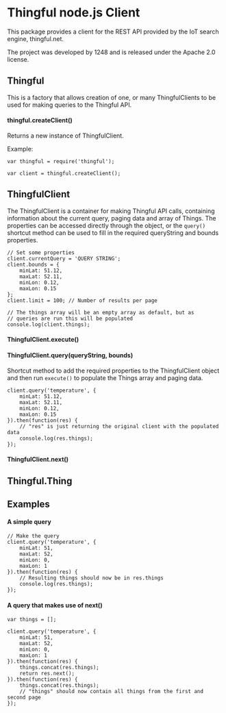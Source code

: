 
# Thingful node.js Client

This package provides a client for the REST API provided by the IoT search engine, thingful.net.

The project was developed by 1248 and is released under the Apache 2.0 license.

## Thingful

This is a factory that allows creation of one, or many ThingfulClients to be
used for making queries to the Thingful API.

#### thingful.createClient()

Returns a new instance of ThingfulClient.

Example:

```
var thingful = require('thingful');

var client = thingful.createClient();
```

## ThingfulClient

The ThingfulClient is a container for making Thingful API calls, containing information about the current query, paging data and array of Things. The properties can be accessed directly through the object, or the `query()` shortcut method can be used to fill in the required queryString and bounds properties.

```
// Set some properties
client.currentQuery = 'QUERY STRING';
client.bounds = {
	minLat: 51.12,
    maxLat: 52.11,
    minLon: 0.12,
    maxLon: 0.15
};
client.limit = 100; // Number of results per page

// The things array will be an empty array as default, but as
// queries are run this will be populated
console.log(client.things);
```

#### ThingfulClient.execute()



#### ThingfulClient.query(queryString, bounds)

Shortcut method to add the required properties to the ThingfulClient object and then run `execute()` to populate the Things array and paging data.

```
client.query('temperature', {
    minLat: 51.12,
    maxLat: 52.11,
    minLon: 0.12,
    maxLon: 0.15
}).then(function(res) {
    // "res" is just returning the original client with the populated data
    console.log(res.things);
});
```

#### ThingfulClient.next()

## Thingful.Thing

## Examples

#### A simple query

```
// Make the query
client.query('temperature', {
	minLat: 51,
	maxLat: 52,
	minLon: 0,
	maxLon: 1
}).then(function(res) {
	// Resulting things should now be in res.things
	console.log(res.things);
});
```

#### A query that makes use of next()

```
var things = [];

client.query('temperature', {
	minLat: 51,
	maxLat: 52,
	minLon: 0,
	maxLon: 1
}).then(function(res) {
	things.concat(res.things);
	return res.next();
}).then(function(res) {
	things.concat(res.things);
	// "things" should now contain all things from the first and second page
});
```
